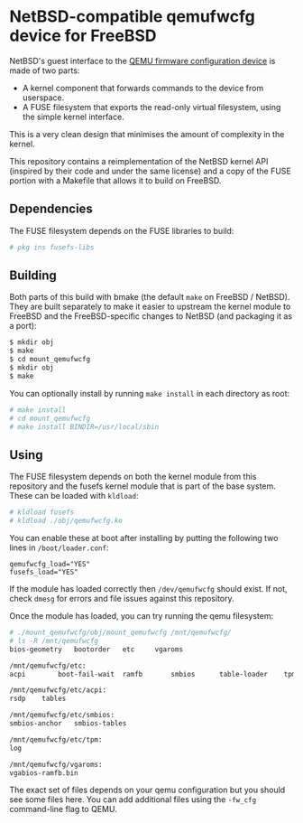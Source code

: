 NetBSD-compatible qemufwcfg device for FreeBSD
==============================================

NetBSD's guest interface to the [QEMU firmware configuration device](https://www.qemu.org/docs/master/specs/fw_cfg.html) is made of two parts:

 - A kernel component that forwards commands to the device from userspace.
 - A FUSE filesystem that exports the read-only virtual filesystem, using the simple kernel interface.

This is a very clean design that minimises the amount of complexity in the kernel.

This repository contains a reimplementation of the NetBSD kernel API (inspired by their code and under the same license) and a copy of the FUSE portion with a Makefile that allows it to build on FreeBSD.

Dependencies
------------

The FUSE filesystem depends on the FUSE libraries to build:

```sh
# pkg ins fusefs-libs
```

Building
--------

Both parts of this build with bmake (the default `make` on FreeBSD / NetBSD).
They are built separately to make it easier to upstream the kernel module to FreeBSD and the FreeBSD-specific changes to NetBSD (and packaging it as a port):

```sh
$ mkdir obj
$ make
$ cd mount_qemufwcfg
$ mkdir obj
$ make
```

You can optionally install by running `make install` in each directory as root:

```sh
# make install
# cd mount_qemufwcfg
# make install BINDIR=/usr/local/sbin
```

Using
-----

The FUSE filesystem depends on both the kernel module from this repository and the fusefs kernel module that is part of the base system.
These can be loaded with `kldload`:

```sh
# kldload fusefs
# kldload ./obj/qemufwcfg.ko
```

You can enable these at boot after installing by putting the following two lines in `/boot/loader.conf`:

```
qemufwcfg_load="YES"
fusefs_load="YES"
```

If the module has loaded correctly then `/dev/qemufwcfg` should exist.
If not, check `dmesg` for errors and file issues against this repository.

Once the module has loaded, you can try running the qemu filesystem:

```sh
# ./mount_qemufwcfg/obj/mount_qemufwcfg /mnt/qemufwcfg/
# ls -R /mnt/qemufwcfg
bios-geometry	bootorder	etc		vgaroms

/mnt/qemufwcfg/etc:
acpi		boot-fail-wait	ramfb		smbios		table-loader	tpm

/mnt/qemufwcfg/etc/acpi:
rsdp	tables

/mnt/qemufwcfg/etc/smbios:
smbios-anchor	smbios-tables

/mnt/qemufwcfg/etc/tpm:
log

/mnt/qemufwcfg/vgaroms:
vgabios-ramfb.bin
```

The exact set of files depends on your qemu configuration but you should see some files here.
You can add additional files using the `-fw_cfg` command-line flag to QEMU.
